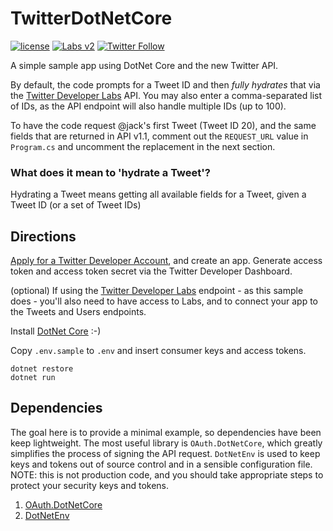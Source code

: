 # TwitterDotNetCore

[![license](https://img.shields.io/badge/License-Apache%202.0-green.svg)](https://github.com/andypiper/TwitterDotNetCore/blob/master/LICENSE) [![Labs v2](https://img.shields.io/static/v1?label=Twitter%20API&message=Developer%20Labs%20v2&color=794BC4&style=flat&logo=Twitter)](https://developer.twitter.com/en/docs/labs/overview/versioning) [![Twitter Follow](https://badgen.net/twitter/follow/andypiper)](https://twitter.com/intent/follow?screen_name=andypiper)

A simple sample app using DotNet Core and the new Twitter API.

By default, the code prompts for a Tweet ID and then *fully hydrates* that via the [Twitter Developer Labs](https://t.co/labs) API. You may also enter a comma-separated list of IDs, as the API endpoint will also handle multiple IDs (up to 100).

To have the code request @jack's first Tweet (Tweet ID 20), and the same fields that are returned in API v1.1, comment out the `REQUEST_URL` value in `Program.cs` and uncomment the replacement in the next section.

### What does it mean to 'hydrate a Tweet'?
Hydrating a Tweet means getting all available fields for a Tweet, given a Tweet ID (or a set of Tweet IDs)

## Directions

[Apply for a Twitter Developer Account](https://t.co.apply-for-access), and create an app. Generate access token and access token secret via the Twitter Developer Dashboard.

(optional) If using the [Twitter Developer Labs](https://t.co/labs) endpoint - as this sample does - you'll also need to have access to Labs, and to connect your app to the Tweets and Users endpoints.

Install [DotNet Core](https://dotnet.microsoft.com/download) :-)

Copy `.env.sample` to `.env` and insert consumer keys and access tokens.

```shell
dotnet restore
dotnet run
```

## Dependencies

The goal here is to provide a minimal example, so dependencies have been keep lightweight. The most useful library is `OAuth.DotNetCore`, which greatly simplifies the process of signing the API request. `DotNetEnv` is used to keep keys and tokens out of source control and in a sensible configuration file. NOTE: this is not production code, and you should take appropriate steps to protect your security keys and tokens.

1. [OAuth.DotNetCore](https://github.com/rhargreaves/oauth-dotnetcore)
2. [DotNetEnv](https://github.com/tonerdo/dotnet-env)
